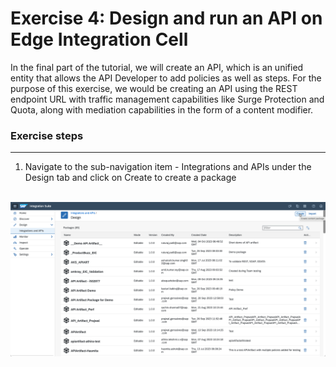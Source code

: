 # Exercise 4: Design and run an API on Edge Integration Cell

In the final part of the tutorial, we will create an API, which is an unified entity that allows the API Developer to add policies as well as steps. For the purpose of this exercise, we would be creating an API using the REST endpoint URL with traffic management capabilities like Surge Protection and Quota, along with mediation capabilities in the form of a content modifier.

### Exercise steps

***

1. Navigate to the sub-navigation item - Integrations and APIs under the Design tab and click on Create to create a package

<br>![](/exercises/ex4/images/04_01_0010.png)
